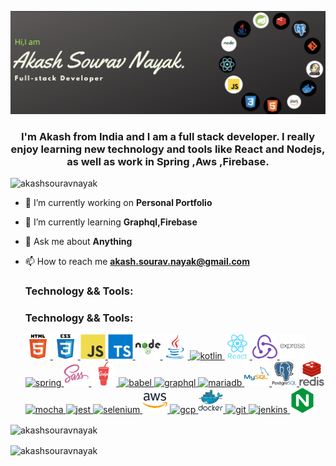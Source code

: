 ![Fullstack Developer](https://github.com/AkashSouravNayak/AkashSouravNayak/blob/main/Banner.png)

<h3 align="center">I'm Akash from India and I am a full stack developer. I really enjoy learning new technology and tools like React and Nodejs, as well as work in Spring ,Aws ,Firebase.</h3>

<p align="left"> <img src="https://komarev.com/ghpvc/?username=akashsouravnayak&label=Profile%20views&color=0e75b6&style=flat" alt="akashsouravnayak" /> </p>

- 🔭 I’m currently working on **Personal Portfolio**

- 🌱 I’m currently learning **Graphql,Firebase**

- 💬 Ask me about **Anything**

- 📫 How to reach me **akash.sourav.nayak@gmail.com**

    <h3 align="left">Technology && Tools:</h3>
    <h3 align="left">Technology && Tools:</h3>
    <p align="left">
        <a href="https://www.w3.org/html/" target="_blank">
            <img
              src="https://raw.githubusercontent.com/devicons/devicon/master/icons/html5/html5-original-wordmark.svg"
              alt="html5"
              width="40"
              height="40"
            />
          </a>
        <a href="https://www.w3schools.com/css/" target="_blank">
            <img
              src="https://raw.githubusercontent.com/devicons/devicon/master/icons/css3/css3-original-wordmark.svg"
              alt="css3"
              width="40"
              height="40"
            />
          </a>
          <a
        href="https://developer.mozilla.org/en-US/docs/Web/JavaScript"
        target="_blank"
      >
        <img
          src="https://raw.githubusercontent.com/devicons/devicon/master/icons/javascript/javascript-original.svg"
          alt="javascript"
          width="40"
          height="40"
        />
      </a>
      <a href="https://www.typescriptlang.org/" target="_blank">
        <img
          src="https://raw.githubusercontent.com/devicons/devicon/master/icons/typescript/typescript-original.svg"
          alt="typescript"
          width="40"
          height="40"
        />
      </a>
      <a href="https://nodejs.org" target="_blank">
        <img
          src="https://raw.githubusercontent.com/devicons/devicon/master/icons/nodejs/nodejs-original-wordmark.svg"
          alt="nodejs"
          width="40"
          height="40"
        />
      </a>
      <a href="https://www.java.com" target="_blank">
        <img
          src="https://raw.githubusercontent.com/devicons/devicon/master/icons/java/java-original.svg"
          alt="java"
          width="40"
          height="40"
        />
      </a>
      <a href="https://kotlinlang.org" target="_blank">
        <img
          src="https://www.vectorlogo.zone/logos/kotlinlang/kotlinlang-icon.svg"
          alt="kotlin"
          width="40"
          height="40"
        />
      </a>
        <a href="https://reactjs.org/" target="_blank">
            <img
              src="https://raw.githubusercontent.com/devicons/devicon/master/icons/react/react-original-wordmark.svg"
              alt="react"
              width="40"
              height="40"
            />
          </a>
          <a href="https://redux.js.org" target="_blank">
            <img
              src="https://raw.githubusercontent.com/devicons/devicon/master/icons/redux/redux-original.svg"
              alt="redux"
              width="40"
              height="40"
            />
          </a>
          <a href="https://expressjs.com" target="_blank">
            <img
              src="https://raw.githubusercontent.com/devicons/devicon/master/icons/express/express-original-wordmark.svg"
              alt="express"
              width="40"
              height="40"
            />
          </a>
          <a href="https://spring.io/" target="_blank">
            <img
              src="https://www.vectorlogo.zone/logos/springio/springio-icon.svg"
              alt="spring"
              width="40"
              height="40"
            />
          </a>
          <a href="https://sass-lang.com" target="_blank">
            <img
              src="https://raw.githubusercontent.com/devicons/devicon/master/icons/sass/sass-original.svg"
              alt="sass"
              width="40"
              height="40"
            />
          </a>
          <a href="https://gulpjs.com" target="_blank">
            <img
              src="https://raw.githubusercontent.com/devicons/devicon/master/icons/gulp/gulp-plain.svg"
              alt="gulp"
              width="40"
              height="40"
            />
          </a>
          <a href="https://babeljs.io/" target="_blank">
            <img
              src="https://www.vectorlogo.zone/logos/babeljs/babeljs-icon.svg"
              alt="babel"
              width="40"
              height="40"
            />
          </a>
          <a href="https://graphql.org" target="_blank">
            <img
              src="https://www.vectorlogo.zone/logos/graphql/graphql-icon.svg"
              alt="graphql"
              width="40"
              height="40"
            />
          </a>
        <a href="https://mariadb.org/" target="_blank">
            <img
              src="https://www.vectorlogo.zone/logos/mariadb/mariadb-icon.svg"
              alt="mariadb"
              width="40"
              height="40"
            />
          </a>
          <a href="https://www.mysql.com/" target="_blank">
            <img
              src="https://raw.githubusercontent.com/devicons/devicon/master/icons/mysql/mysql-original-wordmark.svg"
              alt="mysql"
              width="40"
              height="40"
            />
          </a>
          <a href="https://www.postgresql.org" target="_blank">
            <img
              src="https://raw.githubusercontent.com/devicons/devicon/master/icons/postgresql/postgresql-original-wordmark.svg"
              alt="postgresql"
              width="40"
              height="40"
            />
          </a>
          <a href="https://redis.io" target="_blank">
            <img
              src="https://raw.githubusercontent.com/devicons/devicon/master/icons/redis/redis-original-wordmark.svg"
              alt="redis"
              width="40"
              height="40"
            />
          </a>
        <a href="https://mochajs.org" target="_blank">
            <img
              src="https://www.vectorlogo.zone/logos/mochajs/mochajs-icon.svg"
              alt="mocha"
              width="40"
              height="40"
            />
          </a>
          <a href="https://jestjs.io" target="_blank">
            <img
              src="https://www.vectorlogo.zone/logos/jestjsio/jestjsio-icon.svg"
              alt="jest"
              width="40"
              height="40"
            />
          </a>
          <a href="https://www.selenium.dev" target="_blank">
            <img
              src="https://raw.githubusercontent.com/detain/svg-logos/780f25886640cef088af994181646db2f6b1a3f8/svg/selenium-logo.svg"
              alt="selenium"
              width="40"
              height="40"
            />
          </a>
        <a href="https://aws.amazon.com" target="_blank">
            <img
              src="https://raw.githubusercontent.com/devicons/devicon/master/icons/amazonwebservices/amazonwebservices-original-wordmark.svg"
              alt="aws"
              width="40"
              height="40"
            />
          </a>
          <a href="https://cloud.google.com" target="_blank">
            <img
              src="https://www.vectorlogo.zone/logos/google_cloud/google_cloud-icon.svg"
              alt="gcp"
              width="40"
              height="40"
            />
          </a>
        <a href="https://www.docker.com/" target="_blank">
            <img
              src="https://raw.githubusercontent.com/devicons/devicon/master/icons/docker/docker-original-wordmark.svg"
              alt="docker"
              width="40"
              height="40"
            />
          </a>
        <a href="https://git-scm.com/" target="_blank">
            <img
              src="https://www.vectorlogo.zone/logos/git-scm/git-scm-icon.svg"
              alt="git"
              width="40"
              height="40"
            />
          </a>
        <a href="https://www.jenkins.io" target="_blank">
            <img
              src="https://www.vectorlogo.zone/logos/jenkins/jenkins-icon.svg"
              alt="jenkins"
              width="40"
              height="40"
            />
          </a>
      <a href="https://www.nginx.com" target="_blank">
        <img
          src="https://raw.githubusercontent.com/devicons/devicon/master/icons/nginx/nginx-original.svg"
          alt="nginx"
          width="40"
          height="40"
        />
      </a>
    </p>

<p><img align="center" src="https://github-readme-stats.vercel.app/api/top-langs?username=akashsouravnayak&show_icons=true&locale=en&layout=compact" alt="akashsouravnayak" /></p>

<p><img align="center" src="https://github-readme-streak-stats.herokuapp.com/?user=akashsouravnayak&" alt="akashsouravnayak" /></p>
